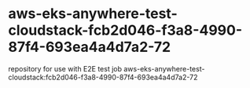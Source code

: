 # aws-eks-anywhere-test-cloudstack-fcb2d046-f3a8-4990-87f4-693ea4a4d7a2-72
repository for use with E2E test job aws-eks-anywhere-test-cloudstack:fcb2d046-f3a8-4990-87f4-693ea4a4d7a2-72
